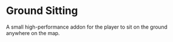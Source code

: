 # Ground Sitting
A small high-performance addon for the player to sit on the ground anywhere on the map.
